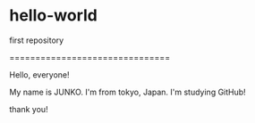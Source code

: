 # hello-world
first repository

===============================

 Hello, everyone!
 
 My name is JUNKO.
 I'm from tokyo, Japan.
 I'm studying GitHub!
 
 thank you!
 
